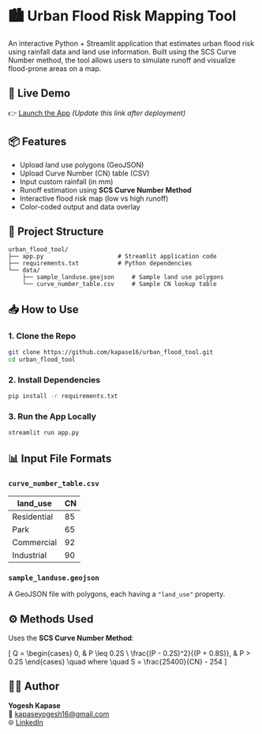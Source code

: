 # 🏙️ Urban Flood Risk Mapping Tool

An interactive Python + Streamlit application that estimates urban flood risk using rainfall data and land use information. Built using the SCS Curve Number method, the tool allows users to simulate runoff and visualize flood-prone areas on a map.

## 🚀 Live Demo  
👉 [Launch the App](https://urban-flood-tool.streamlit.app) *(Update this link after deployment)*

## 📦 Features
- Upload land use polygons (GeoJSON)
- Upload Curve Number (CN) table (CSV)
- Input custom rainfall (in mm)
- Runoff estimation using **SCS Curve Number Method**
- Interactive flood risk map (low vs high runoff)
- Color-coded output and data overlay

## 📁 Project Structure
```
urban_flood_tool/
├── app.py                     # Streamlit application code
├── requirements.txt           # Python dependencies
└── data/
    ├── sample_landuse.geojson     # Sample land use polygons
    └── curve_number_table.csv     # Sample CN lookup table
```

## 📥 How to Use

### 1. Clone the Repo
```bash
git clone https://github.com/kapase16/urban_flood_tool.git
cd urban_flood_tool
```

### 2. Install Dependencies
```bash
pip install -r requirements.txt
```

### 3. Run the App Locally
```bash
streamlit run app.py
```

## 📊 Input File Formats

### `curve_number_table.csv`
| land_use     | CN  |
|--------------|-----|
| Residential  | 85  |
| Park         | 65  |
| Commercial   | 92  |
| Industrial   | 90  |

### `sample_landuse.geojson`
A GeoJSON file with polygons, each having a `"land_use"` property.

## ⚙️ Methods Used

Uses the **SCS Curve Number Method**:

\[
Q = \begin{cases}
0, & P \leq 0.2S \\
\frac{(P - 0.2S)^2}{(P + 0.8S)}, & P > 0.2S
\end{cases}
\quad where \quad S = \frac{25400}{CN} - 254
\]

## 🧑‍💻 Author
**Yogesh Kapase**  
📧 kapaseyogesh16@gmail.com  
🌐 [LinkedIn](https://www.linkedin.com/in/yk16/)
